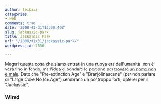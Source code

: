 ```yaml
---
author: leibniz
categories:
- web
comments: true
date: '2008-01-31T16:00:40Z'
slug: jackassic-park
title: Jackassic Park
url: "/2008/01/31/jackassic-park/"
wordpress_id: 2636

---
```

Magari questa cosa che siamo entrati in una nuova era dell'umanità  non è vera fino in fondo, ma l'idea di sondare le persone per [trovare un nome non è male](http://blog.wired.com/wiredscience/2008/01/name-our-age-th.html). Dato che "Pre-extinction Age" e "Branjolinascene" (per non parlare di "Large Coke No Ice Age") sembrano un po' troppo forti, opterei per il "Jackassic".


### Wired
